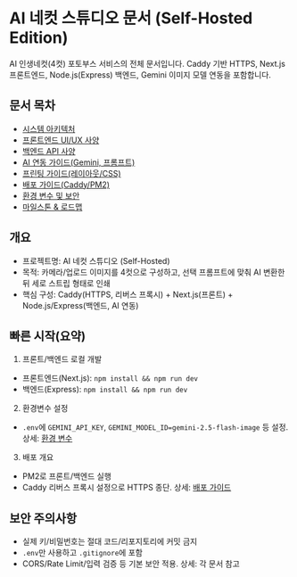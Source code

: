 # AI 네컷 스튜디오 문서 (Self-Hosted Edition)

AI 인생네컷(4컷) 포토부스 서비스의 전체 문서입니다. Caddy 기반 HTTPS, Next.js 프론트엔드, Node.js(Express) 백엔드, Gemini 이미지 모델 연동을 포함합니다.

## 문서 목차
- [시스템 아키텍처](./architecture.md)
- [프론트엔드 UI/UX 사양](./frontend.md)
- [백엔드 API 사양](./backend-api.md)
- [AI 연동 가이드(Gemini, 프롬프트)](./ai-integration.md)
- [프린팅 가이드(레이아웃/CSS)](./printing.md)
- [배포 가이드(Caddy/PM2)](./deployment.md)
- [환경 변수 및 보안](./env.md)
- [마일스톤 & 로드맵](./milestones.md)

## 개요
- 프로젝트명: AI 네컷 스튜디오 (Self-Hosted)
- 목적: 카메라/업로드 이미지를 4컷으로 구성하고, 선택 프롬프트에 맞춰 AI 변환한 뒤 세로 스트립 형태로 인쇄
- 핵심 구성: Caddy(HTTPS, 리버스 프록시) + Next.js(프론트) + Node.js/Express(백엔드, AI 연동)

## 빠른 시작(요약)
1) 프론트/백엔드 로컬 개발
- 프론트엔드(Next.js): `npm install && npm run dev`
- 백엔드(Express): `npm install && npm run dev`

2) 환경변수 설정
- `.env`에 `GEMINI_API_KEY`, `GEMINI_MODEL_ID=gemini-2.5-flash-image` 등 설정. 상세: [환경 변수](./env.md)

3) 배포 개요
- PM2로 프론트/백엔드 실행
- Caddy 리버스 프록시 설정으로 HTTPS 종단. 상세: [배포 가이드](./deployment.md)

## 보안 주의사항
- 실제 키/비밀번호는 절대 코드/리포지토리에 커밋 금지
- `.env`만 사용하고 `.gitignore`에 포함
- CORS/Rate Limit/입력 검증 등 기본 보안 적용. 상세: 각 문서 참고
